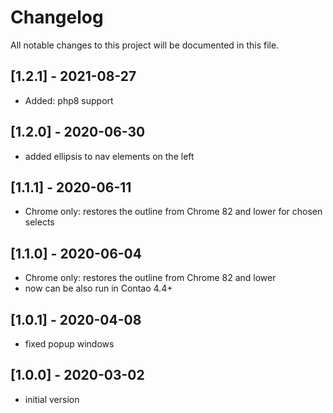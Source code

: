 # Changelog
All notable changes to this project will be documented in this file.

## [1.2.1] - 2021-08-27

- Added: php8 support

## [1.2.0] - 2020-06-30

- added ellipsis to nav elements on the left

## [1.1.1] - 2020-06-11

- Chrome only: restores the outline from Chrome 82 and lower for chosen selects

## [1.1.0] - 2020-06-04

- Chrome only: restores the outline from Chrome 82 and lower
- now can be also run in Contao 4.4+

## [1.0.1] - 2020-04-08

- fixed popup windows

## [1.0.0] - 2020-03-02

- initial version
